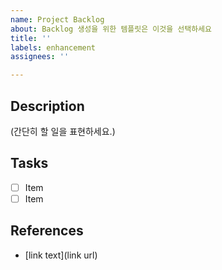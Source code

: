 ```yaml
---
name: Project Backlog
about: Backlog 생성을 위한 템플릿은 이것을 선택하세요
title: ''
labels: enhancement
assignees: ''

---
```


## Description
(간단히 할 일을 표현하세요.)

## Tasks

- [ ] Item
- [ ] Item

## References

- [link text](link url)
